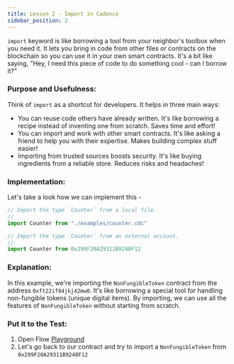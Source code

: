 ```yaml
---
title: Lesson 2 - Import in Cadence
sidebar_position: 2
---
```


`import` keyword is like borrowing a tool from your neighbor's toolbox when you need it. It lets you bring in code from other files or contracts on the blockchain so you can use it in your own smart contracts. It's a bit like saying, "Hey, I need this piece of code to do something cool - can I borrow it?"

### **Purpose and Usefulness:**

Think of `import` as a shortcut for developers. It helps in three main ways:

- You can reuse code others have already written. It's like borrowing a recipe instead of inventing one from scratch. Saves time and effort!
- You can import and work with other smart contracts. It's like asking a friend to help you with their expertise. Makes building complex stuff easier!
- Importing from trusted sources boosts security. It's like buying ingredients from a reliable store. Reduces risks and headaches!

### **Implementation:**

Let's take a look how we can implement this -

```jsx
// Import the type `Counter` from a local file.
//
import Counter from "./examples/counter.cdc"

// Import the type `Counter` from an external account.
//
import Counter from 0x299F20A29311B9248F12

```

### **Explanation:**

In this example, we're importing the `NonFungibleToken` contract from the address `0xft22if84jkj42mw0`. It's like borrowing a special tool for handling non-fungible tokens (unique digital items). By importing, we can use all the features of `NonFungibleToken` without starting from scratch.

### **Put it to the Test:**

1. Open Flow [Playground](https://play.flow.com/)
2. Let's go back to our contract and try to import a `NonFungibleToken` from `0x299F20A29311B9248F12`
